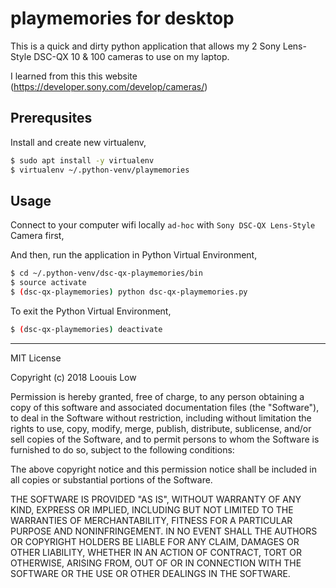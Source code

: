 # playmemories for desktop

This is a quick and dirty python application that allows my 2 Sony Lens-Style DSC-QX 10 & 100 cameras to use on my laptop.

I learned from this this website (https://developer.sony.com/develop/cameras/)

## Prerequsites

Install and create new virtualenv,

```bash
$ sudo apt install -y virtualenv
$ virtualenv ~/.python-venv/playmemories
```

## Usage

Connect to your computer wifi locally `ad-hoc` with `Sony DSC-QX Lens-Style` Camera first,

And then, run the application in Python Virtual Environment,

```bash
$ cd ~/.python-venv/dsc-qx-playmemories/bin
$ source activate
$ (dsc-qx-playmemories) python dsc-qx-playmemories.py
```

To exit the Python Virtual Environment,

```bash
$ (dsc-qx-playmemories) deactivate
```
---

MIT License

Copyright (c) 2018 Loouis Low

Permission is hereby granted, free of charge, to any person obtaining a copy
of this software and associated documentation files (the "Software"), to deal
in the Software without restriction, including without limitation the rights
to use, copy, modify, merge, publish, distribute, sublicense, and/or sell
copies of the Software, and to permit persons to whom the Software is
furnished to do so, subject to the following conditions:

The above copyright notice and this permission notice shall be included in all
copies or substantial portions of the Software.

THE SOFTWARE IS PROVIDED "AS IS", WITHOUT WARRANTY OF ANY KIND, EXPRESS OR
IMPLIED, INCLUDING BUT NOT LIMITED TO THE WARRANTIES OF MERCHANTABILITY,
FITNESS FOR A PARTICULAR PURPOSE AND NONINFRINGEMENT. IN NO EVENT SHALL THE
AUTHORS OR COPYRIGHT HOLDERS BE LIABLE FOR ANY CLAIM, DAMAGES OR OTHER
LIABILITY, WHETHER IN AN ACTION OF CONTRACT, TORT OR OTHERWISE, ARISING FROM,
OUT OF OR IN CONNECTION WITH THE SOFTWARE OR THE USE OR OTHER DEALINGS IN THE
SOFTWARE.
